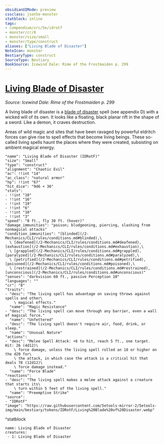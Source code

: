 ```yaml
---
obsidianUIMode: preview
cssclass: json5e-monster
statblock: inline
tags:
- compendium/src/5e/idrotf
- monster/cr/8
- monster/size/small
- monster/type/construct
aliases: ["Living Blade of Disaster"]
NoteIcon: monster
BestiaryType: construct
SourceType: Bestiary
BookSource: Icewind Dale: Rime of the Frostmaiden p. 299
---
```

# [Living Blade of Disaster](2-Mechanics/CLI/bestiary/construct/living-blade-of-disaster-idrotf.md)
*Source: Icewind Dale: Rime of the Frostmaiden p. 299*  

A living blade of disaster is a [blade of disaster](/2-Mechanics/CLI/spells/blade-of-disaster-tce.md) spell (see appendix D) with a wicked will of its own. It looks like a floating, black planar rift in the shape of a sword. Like a demon, it craves destruction.

Areas of wild magic and sites that have been ravaged by powerful eldritch forces can give rise to spell effects that become living beings. These so-called living spells haunt the places where they were created, subsisting on ambient magical energy.

```statblock
"name": "Living Blade of Disaster (IDRotF)"
"size": "Small"
"type": "construct"
"alignment": "Chaotic Evil"
"ac": !!int "14"
"ac_class": "natural armor"
"hp": !!int "67"
"hit_dice": "9d6 + 36"
"stats":
- !!int "10"
- !!int "16"
- !!int "19"
- !!int "6"
- !!int "10"
- !!int "3"
"speed": "0 ft., fly 30 ft. (hover)"
"damage_immunities": "poison; bludgeoning, piercing, slashing from nonmagical attacks"
"condition_immunities": "[blinded](/2-Mechanics/CLI/rules/conditions.md#blinded),\
  \ [deafened](/2-Mechanics/CLI/rules/conditions.md#deafened), [exhaustion](/2-Mechanics/CLI/rules/conditions.md#exhaustion),\
  \ [grappled](/2-Mechanics/CLI/rules/conditions.md#grappled), [paralyzed](/2-Mechanics/CLI/rules/conditions.md#paralyzed),\
  \ [petrified](/2-Mechanics/CLI/rules/conditions.md#petrified), [poisoned](/2-Mechanics/CLI/rules/conditions.md#poisoned),\
  \ [restrained](/2-Mechanics/CLI/rules/conditions.md#restrained), [unconscious](/2-Mechanics/CLI/rules/conditions.md#unconscious)"
"senses": "darkvision 60 ft., passive Perception 10"
"languages": ""
"cr": "8"
"traits":
- "desc": "The living spell has advantage on saving throws against spells and other\
    \ magical effects."
  "name": "Magic Resistance"
- "desc": "The living spell can move through any barrier, even a wall of magical force."
  "name": "Unfettered"
- "desc": "The living spell doesn't require air, food, drink, or sleep."
  "name": "Unusual Nature"
"actions":
- "desc": "Melee Spell Attack: +6 to hit, reach 5 ft., one target. Hit: 26 (4d12)\
    \ force damage, unless the living spell rolled an 18 or higher on the d20 for\
    \ the attack, in which case the attack is a critical hit that deals 78 (12d12)\
    \ force damage instead."
  "name": "Force Blade"
"reactions":
- "desc": "The living spell makes a melee attack against a creature that starts its\
    \ turn within 5 feet of the living spell."
  "name": "Preemptive Strike"
"source":
- "IDRotF"
"image": "https://raw.githubusercontent.com/5etools-mirror-2/5etools-img/main/bestiary/tokens/IDRotF/Living%20Blade%20of%20Disaster.webp"
```
^statblock

```encounter-table
name: Living Blade of Disaster
creatures:
 - 1: Living Blade of Disaster
```